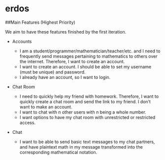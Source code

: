 # erdos

##Main Features (Highest Priority)

We aim to have these features finished by the first iteration.

* Accounts

  * I am a student/programmer/mathematician/teacher/etc. and I need to frequently send messages pertaining to mathematics to others over the internet. Therefore, I want to create an account.
  * I want to create an account. I should be able to set my username (must be unique) and password.
  * I already have an account, so I want to login.
* Chat Room
  * I need to quickly help my friend with homework. Therefore, I want to quickly create a chat room and send the link to my friend. I don’t want to make an account. 
  * I want to chat with n other users with n being a whole number.
   * I want options to have my chat room with unrestricted or restricted access.
* Chat
   * I want to be able to send basic text messages to my chat partners, and have plaintext math in my message transformed into the corresponding mathematical notation.

